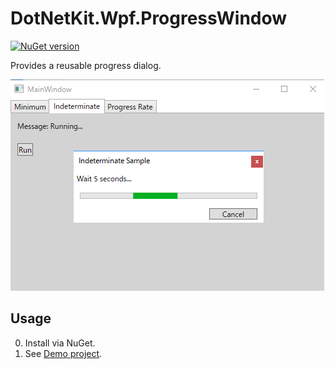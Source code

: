 # DotNetKit.Wpf.ProgressWindow
[![NuGet version](https://badge.fury.io/nu/DotNetKit.Wpf.ProgressWindow.svg)](https://badge.fury.io/nu/DotNetKit.Wpf.ProgressWindow)

Provides a reusable progress dialog.

![Screen shot](documents/images/demo-screenshot.png)

## Usage
0. Install via NuGet.
0. See [Demo project](DotNetKit.Wpf.ProgressWindow.Demo).
